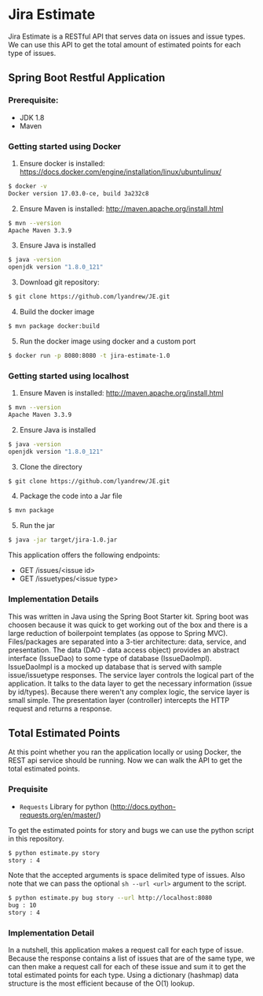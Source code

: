 # Jira Estimate
Jira Estimate is a RESTful API that serves data on issues and issue types. We can use this API to get the total amount of estimated points for each type of issues.
## Spring Boot Restful Application

### Prerequisite:

- JDK 1.8
- Maven

### Getting started using Docker
1) Ensure docker is installed: https://docs.docker.com/engine/installation/linux/ubuntulinux/
```sh
$ docker -v
Docker version 17.03.0-ce, build 3a232c8
```
2) Ensure Maven is installed: http://maven.apache.org/install.html
```sh
$ mvn --version
Apache Maven 3.3.9
```
3) Ensure Java is installed
```sh
$ java -version
openjdk version "1.8.0_121"
```
3) Download git repository:
```sh
$ git clone https://github.com/lyandrew/JE.git
```
4) Build the docker image
```sh
$ mvn package docker:build
```
5) Run the docker image using docker and a custom port
```sh
$ docker run -p 8080:8080 -t jira-estimate-1.0
```


### Getting started using localhost
1) Ensure Maven is installed: http://maven.apache.org/install.html
```sh
$ mvn --version
Apache Maven 3.3.9
```
2) Ensure Java is installed
```sh
$ java -version
openjdk version "1.8.0_121"
```
3) Clone the directory
```sh
$ git clone https://github.com/lyandrew/JE.git
```
4) Package the code into a Jar file
```sh
$ mvn package
```
5) Run the jar
```sh
$ java -jar target/jira-1.0.jar
```
This application offers the following endpoints:
- GET /issues/\<issue id>
- GET /issuetypes/\<issue type>

### Implementation Details
This was written in Java using the Spring Boot Starter kit. Spring boot was choosen because it was quick to get working out of the box and there is a large reduction of boilerpoint templates (as oppose to Spring MVC). Files/packages are separated into a 3-tier architecture: data, service, and presentation. The data (DAO - data access object) provides an abstract interface (IssueDao) to some type of database (IssueDaoImpl). IssueDaoImpl is a mocked up database that is served with sample issue/issuetype responses. The service layer controls the logical part of the application. It talks to the data layer to get the necessary information (issue by id/types). Because there weren't any complex logic, the service layer is small simple. The presentation layer (controller) intercepts the HTTP request and returns a response.


## Total Estimated Points
At this point whether you ran the application locally or using Docker, the REST api service should be running. Now we can walk the API to get the total estimated points.

### Prequisite
- `Requests` Library for python (http://docs.python-requests.org/en/master/)

To get the estimated points for story and bugs we can use the python script in this repository.
```sh
$ python estimate.py story
story : 4
```
Note that the accepted arguments is space delimited type of issues. 
Also note that we can pass the optional `sh --url <url>` argument to the script.
```sh
$ python estimate.py bug story --url http://localhost:8080
bug : 10
story : 4
```
### Implementation Detail
In a nutshell, this application makes a request call for each type of issue. Because the response contains a list of issues that are of the same type, we can then make a request call for each of these issue and sum it to get the total estimated points for each type. Using a dictionary (hashmap) data structure is the most efficient because of the O(1) lookup.
